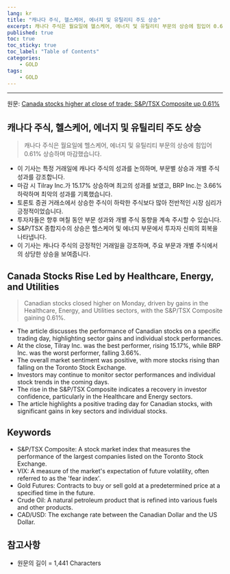 ```yaml
---
lang: kr
title: "캐나다 주식, 헬스케어, 에너지 및 유틸리티 주도 상승"
excerpt: 캐나다 주식은 월요일에 헬스케어, 에너지 및 유틸리티 부문의 상승에 힘입어 0.61% 상승하며 마감했습니다.
published: true
toc: true
toc_sticky: true
toc_label: "Table of Contents"
categories:
    - GOLD
tags:
    - GOLD
---
```


---

  원문: [Canada stocks higher at close of trade; S&P/TSX Composite up 0.61%](https://www.investing.com/news/stock-market-news/canada-stocks-higher-at-close-of-trade-sptsx-composite-up-061-3787602)

## 캐나다 주식, 헬스케어, 에너지 및 유틸리티 주도 상승

> 캐나다 주식은 월요일에 헬스케어, 에너지 및 유틸리티 부문의 상승에 힘입어 0.61% 상승하며 마감했습니다.


- 이 기사는 특정 거래일에 캐나다 주식의 성과를 논의하며, 부문별 상승과 개별 주식 성과를 강조합니다.
- 마감 시 Tilray Inc.가 15.17% 상승하며 최고의 성과를 보였고, BRP Inc.는 3.66% 하락하며 최악의 성과를 기록했습니다.
- 토론토 증권 거래소에서 상승한 주식이 하락한 주식보다 많아 전반적인 시장 심리가 긍정적이었습니다.
- 투자자들은 향후 며칠 동안 부문 성과와 개별 주식 동향을 계속 주시할 수 있습니다.
- S&P/TSX 종합지수의 상승은 헬스케어 및 에너지 부문에서 투자자 신뢰의 회복을 나타냅니다.
- 이 기사는 캐나다 주식의 긍정적인 거래일을 강조하며, 주요 부문과 개별 주식에서의 상당한 상승을 보여줍니다.

## Canada Stocks Rise Led by Healthcare, Energy, and Utilities

> Canadian stocks closed higher on Monday, driven by gains in the Healthcare, Energy, and Utilities sectors, with the S&P/TSX Composite gaining 0.61%.


- The article discusses the performance of Canadian stocks on a specific trading day, highlighting sector gains and individual stock performances.
- At the close, Tilray Inc. was the best performer, rising 15.17%, while BRP Inc. was the worst performer, falling 3.66%.
- The overall market sentiment was positive, with more stocks rising than falling on the Toronto Stock Exchange.
- Investors may continue to monitor sector performances and individual stock trends in the coming days.
- The rise in the S&P/TSX Composite indicates a recovery in investor confidence, particularly in the Healthcare and Energy sectors.
- The article highlights a positive trading day for Canadian stocks, with significant gains in key sectors and individual stocks.

## Keywords

- S&P/TSX Composite: A stock market index that measures the performance of the largest companies listed on the Toronto Stock Exchange.
- VIX: A measure of the market's expectation of future volatility, often referred to as the 'fear index'.
- Gold Futures: Contracts to buy or sell gold at a predetermined price at a specified time in the future.
- Crude Oil: A natural petroleum product that is refined into various fuels and other products.
- CAD/USD: The exchange rate between the Canadian Dollar and the US Dollar.

## 참고사항

- 원문의 길이 = 1,441 Characters

